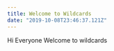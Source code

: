 ```yaml
---
title: Welcome to Wildcards
date: "2019-10-08T23:46:37.121Z"
---
```


Hi Everyone Welcome to wildcards